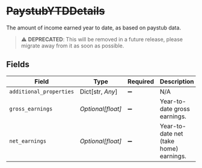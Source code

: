 # ~~PaystubYTDDetails~~

The amount of income earned year to date, as based on paystub data.

> :warning: **DEPRECATED**: This will be removed in a future release, please migrate away from it as soon as possible.


## Fields

| Field                                  | Type                                   | Required                               | Description                            |
| -------------------------------------- | -------------------------------------- | -------------------------------------- | -------------------------------------- |
| `additional_properties`                | Dict[str, *Any*]                       | :heavy_minus_sign:                     | N/A                                    |
| `gross_earnings`                       | *Optional[float]*                      | :heavy_minus_sign:                     | Year-to-date gross earnings.           |
| `net_earnings`                         | *Optional[float]*                      | :heavy_minus_sign:                     | Year-to-date net (take home) earnings. |